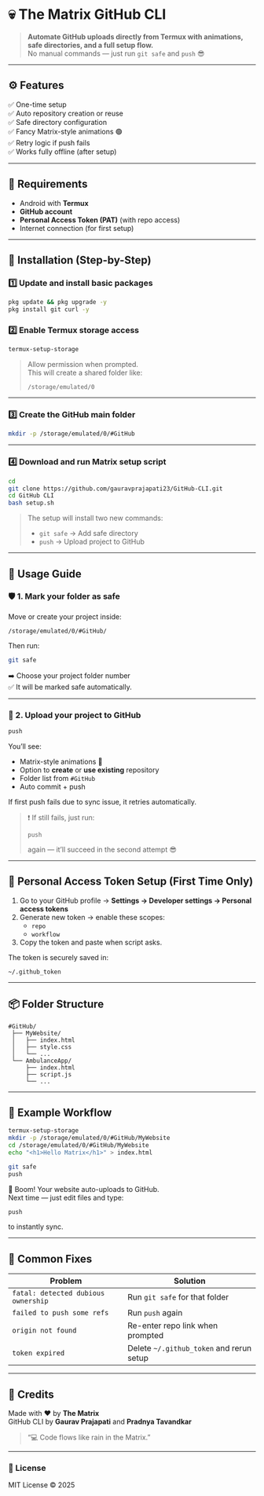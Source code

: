 # 💀 The Matrix GitHub CLI
> **Automate GitHub uploads directly from Termux with animations, safe directories, and a full setup flow.**  
> No manual commands — just run `git safe` and `push` 😎

---

## ⚙️ Features
✅ One-time setup  
✅ Auto repository creation or reuse  
✅ Safe directory configuration  
✅ Fancy Matrix-style animations 🟢  
✅ Retry logic if push fails  
✅ Works fully offline (after setup)

---

## 🧩 Requirements
- Android with **Termux**
- **GitHub account**
- **Personal Access Token (PAT)** (with repo access)
- Internet connection (for first setup)

---

## 🧰 Installation (Step-by-Step)

### 1️⃣ Update and install basic packages
```bash
pkg update && pkg upgrade -y
pkg install git curl -y
```

### 2️⃣ Enable Termux storage access
```bash
termux-setup-storage
```
> Allow permission when prompted.  
> This will create a shared folder like:
> ```
> /storage/emulated/0
> ```

---

### 3️⃣ Create the GitHub main folder
```bash
mkdir -p /storage/emulated/0/#GitHub
```

---

### 4️⃣ Download and run Matrix setup script
```bash
cd 
git clone https://github.com/gauravprajapati23/GitHub-CLI.git
cd GitHub CLI
bash setup.sh
```

> The setup will install two new commands:
> - `git safe` → Add safe directory  
> - `push` → Upload project to GitHub

---

## 🧱 Usage Guide

### 🛡️ 1. Mark your folder as safe
Move or create your project inside:
```
/storage/emulated/0/#GitHub/
```

Then run:
```bash
git safe
```
➡️ Choose your project folder number  
✅ It will be marked safe automatically.

---

### 🚀 2. Upload your project to GitHub
```bash
push
```

You’ll see:
- Matrix-style animations 🌱  
- Option to **create** or **use existing** repository  
- Folder list from `#GitHub`  
- Auto commit + push

If first push fails due to sync issue, it retries automatically.

> ❗ If still fails, just run:
> ```
> push
> ```
> again — it’ll succeed in the second attempt 😎

---

## 🔑 Personal Access Token Setup (First Time Only)
1. Go to your GitHub profile → **Settings → Developer settings → Personal access tokens**
2. Generate new token → enable these scopes:
   - `repo`
   - `workflow`
3. Copy the token and paste when script asks.

The token is securely saved in:
```
~/.github_token
```

---

## 📦 Folder Structure
```
#GitHub/
 ├── MyWebsite/
 │   ├── index.html
 │   ├── style.css
 │   └── ...
 └── AmbulanceApp/
     ├── index.html
     ├── script.js
     └── ...
```

---

## 🧠 Example Workflow

```bash
termux-setup-storage
mkdir -p /storage/emulated/0/#GitHub/MyWebsite
cd /storage/emulated/0/#GitHub/MyWebsite
echo "<h1>Hello Matrix</h1>" > index.html

git safe
push
```

🎉 Boom! Your website auto-uploads to GitHub.  
Next time — just edit files and type:
```bash
push
```
to instantly sync.

---

## 🧩 Common Fixes

| Problem | Solution |
|----------|-----------|
| `fatal: detected dubious ownership` | Run `git safe` for that folder |
| `failed to push some refs` | Run `push` again |
| `origin not found` | Re-enter repo link when prompted |
| `token expired` | Delete `~/.github_token` and rerun setup |

---

## 💚 Credits
Made with ❤️ by **The Matrix**  
GitHub CLI by **Gaurav Prajapati** and **Pradnya Tavandkar**
> “💻 Code flows like rain in the Matrix.”

---

### 🧾 License
MIT License © 2025
